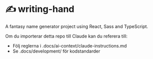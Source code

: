 # ✍️ writing-hand

A fantasy name generator project using React, Sass and TypeScript.

Om du importerar detta repo till Claude kan du referera till:

-  Följ reglerna i .docs/ai-context/claude-instructions.md
-  Se .docs/development/ för kodstandarder
